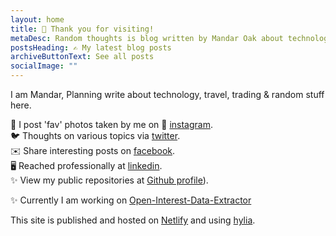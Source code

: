 ```yaml
---
layout: home
title: 🙏 Thank you for visiting!
metaDesc: Random thoughts is blog written by Mandar Oak about technology, travel, trading & random stuff.
postsHeading: ✍️ My latest blog posts
archiveButtonText: See all posts
socialImage: ""
---
```

I am Mandar, Planning write about technology, travel, trading & random stuff here. 

📸 I post 'fav' photos taken by me on 📸 [instagram](https://instagram.com/manddar).  
🐦 Thoughts on various topics via [twitter](https://twitter.com/manddar).   
✉️ Share interesting posts on [facebook](https://fb.me/manddar).   
🖥️ Reached professionally at [linkedin](https://www.linkedin.com/in/mandaroak/).   
✨ View my public repositories at [Github profile](https://github.com/manddar)).   

✨ Currently I am working on [Open-Interest-Data-Extractor](https://github.com/manddar/Open-Interest-Data-Extractor)   

This site is published and hosted on [Netlify](https://app.netlify.com/start/deploy?repository=https://github.com/hankchizljaw/hylia&stack=cms) and using [hylia](https://hylia.website/).